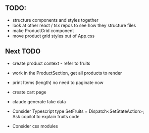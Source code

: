 ## TODO:

- structure components and styles together
- look at other react / tsx repos to see how they structure files
- make ProductGrid component
- move product grid styles out of App.css


## Next TODO
- create product context - refer to fruits
- work in the ProductSection, get all products to render
- print Items (length) no need to paginate now
- create cart page

- claude generate fake data

- Consider Typescript
    type SetFruits = Dispatch<SetStateAction<Fruits>>;\
    Ask copilot to explain fruits code

- Consider css modules
